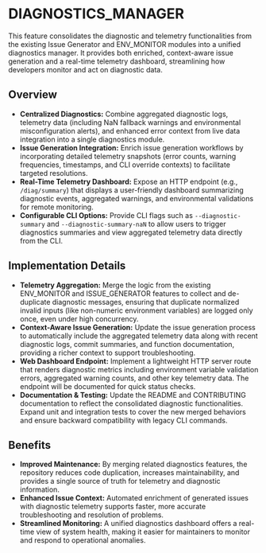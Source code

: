 # DIAGNOSTICS_MANAGER

This feature consolidates the diagnostic and telemetry functionalities from the existing Issue Generator and ENV_MONITOR modules into a unified diagnostics manager. It provides both enriched, context-aware issue generation and a real-time telemetry dashboard, streamlining how developers monitor and act on diagnostic data.

## Overview

- **Centralized Diagnostics:** Combine aggregated diagnostic logs, telemetry data (including NaN fallback warnings and environmental misconfiguration alerts), and enhanced error context from live data integration into a single diagnostics module.
- **Issue Generation Integration:** Enrich issue generation workflows by incorporating detailed telemetry snapshots (error counts, warning frequencies, timestamps, and CLI override contexts) to facilitate targeted resolutions.
- **Real-Time Telemetry Dashboard:** Expose an HTTP endpoint (e.g., `/diag/summary`) that displays a user-friendly dashboard summarizing diagnostic events, aggregated warnings, and environmental validations for remote monitoring.
- **Configurable CLI Options:** Provide CLI flags such as `--diagnostic-summary` and `--diagnostic-summary-naN` to allow users to trigger diagnostics summaries and view aggregated telemetry data directly from the CLI.

## Implementation Details

- **Telemetry Aggregation:** Merge the logic from the existing ENV_MONITOR and ISSUE_GENERATOR features to collect and de-duplicate diagnostic messages, ensuring that duplicate normalized invalid inputs (like non-numeric environment variables) are logged only once, even under high concurrency.
- **Context-Aware Issue Generation:** Update the issue generation process to automatically include the aggregated telemetry data along with recent diagnostic logs, commit summaries, and function documentation, providing a richer context to support troubleshooting.
- **Web Dashboard Endpoint:** Implement a lightweight HTTP server route that renders diagnostic metrics including environment variable validation errors, aggregated warning counts, and other key telemetry data. The endpoint will be documented for quick status checks.
- **Documentation & Testing:** Update the README and CONTRIBUTING documentation to reflect the consolidated diagnostic functionalities. Expand unit and integration tests to cover the new merged behaviors and ensure backward compatibility with legacy CLI commands.

## Benefits

- **Improved Maintenance:** By merging related diagnostics features, the repository reduces code duplication, increases maintainability, and provides a single source of truth for telemetry and diagnostic information.
- **Enhanced Issue Context:** Automated enrichment of generated issues with diagnostic telemetry supports faster, more accurate troubleshooting and resolution of problems.
- **Streamlined Monitoring:** A unified diagnostics dashboard offers a real-time view of system health, making it easier for maintainers to monitor and respond to operational anomalies.
